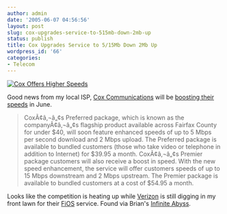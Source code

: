 ```yaml
---
author: admin
date: '2005-06-07 04:56:56'
layout: post
slug: cox-upgrades-service-to-515mb-down-2mb-up
status: publish
title: Cox Upgrades Service to 5/15Mb Down 2Mb Up
wordpress_id: '66'
categories:
- Telecom
---
```


[![Cox Offers Higher
Speeds](http://www.cox.com/Navigation/images/coxlogo.gif)](http://www.cox.com/fairfax/pressreleases.asp#COX_NORTHERN_VIRGINIA_TO_DRAMATICALLY_BOOST_INTERNET_SPEEDS__AT_NO_ADDITIONAL_CHARGE_TO_CUSTOMERS "Cox Offers Higher Speeds")

Good news from my local ISP, [Cox Communications](http://www.cox.com)
will be [boosting their
speeds](http://www.cox.com/fairfax/pressreleases.asp#COX_NORTHERN_VIRGINIA_TO_DRAMATICALLY_BOOST_INTERNET_SPEEDS__AT_NO_ADDITIONAL_CHARGE_TO_CUSTOMERS)
in June.

> CoxÃ¢â‚¬â„¢s Preferred package, which is known as the companyÃ¢â‚¬â„¢s
> flagship product available across Fairfax County for under $40, will
> soon feature enhanced speeds of up to 5 Mbps per second download and 2
> Mbps upload. The Preferred package is available to bundled customers
> (those who take video or telephone in addition to Internet) for $39.95
> a month. CoxÃ¢â‚¬â„¢s Premier package customers will also receive a
> boost in speed. With the new speed enhancement, the service will offer
> customers speeds of up to 15 Mbps downstream and 2 Mbps upstream. The
> Premier package is available to bundled customers at a cost of $54.95
> a month.

Looks like the competition is heating up while
[Verizon](http://www.verizon.com) is still digging in my front lawn for
their [FiOS](http://www.verizonfios.com/) service. Found via Brian's
[Infinite Abyss](http://www.hoyty.com/hoytyweblog/).
